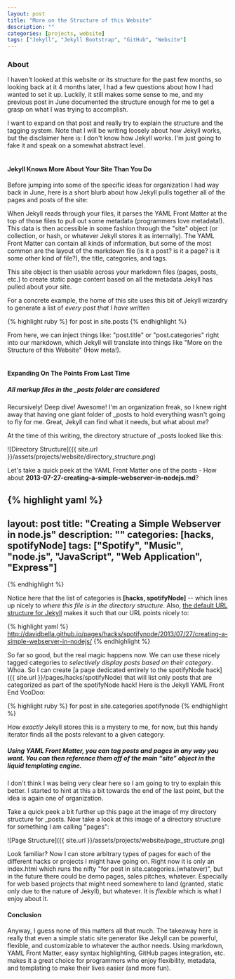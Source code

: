 ```yaml
---
layout: post
title: "More on the Structure of this Website"
description: ""
categories: [projects, website]
tags: ["Jekyll", "Jekyll Bootstrap", "GitHub", "Website"]
---
```


### About

I haven't looked at this website or its structure for the past few months, so looking back at it 4 months later, I had a few questions about how I had wanted to set it up. Luckily, it still makes some sense to me, and my previous post in June documented the structure enough for me to get a grasp on what I was trying to accomplish.

I want to expand on that post and really try to explain the structure and the tagging system. Note that I will be writing loosely about how Jekyll works, but the disclaimer here is: I don't know how Jekyll works. I'm just going to fake it and speak on a somewhat abstract level.
<br/> 
<br/> 
#### Jekyll Knows More About Your Site Than You Do

Before jumping into some of the specific ideas for organization I had way back in June, here is a short blurb about how Jekyll pulls together all of the pages and posts of the site:

When Jekyll reads through your files, it parses the YAML Front Matter at the top of those files to pull out some metadata (programmers love metadata!). This data is then accessible in some fashion through the "site" object (or collection, or hash, or whatever Jekyll stores it as internally). The YAML Front Matter can contain all kinds of information, but some of the most common are the layout of the markdown file (is it a post? is it a page? is it some other kind of file?), the title, categories, and tags.

This site object is then usable across your markdown files (pages, posts, etc.) to create static page content based on all the metadata Jekyll has pulled about your site.

For a concrete example, the home of this site uses this bit of Jekyll wizardry to generate a list of _every post that I have written_

{% highlight ruby %}
  for post in site.posts
{% endhighlight %}

From here, we can inject things like: "post.title" or "post.categories" right into our markdown, which Jekyll will translate into things like "More on the Structure of this Website" (How meta!).
<br/> 
<br/> 
#### Expanding On The Points From Last Time

##### All markup files in the \_posts folder are considered

Recursively! Deep dive! Awesome! I'm an organization freak, so I knew right away that having one giant folder of \_posts to hold everything wasn't going to fly for me. Great, Jekyll can find what it needs, but what about _me_?

At the time of this writing, the directory structure of \_posts looked like this:

![Directory Structure]({{ site.url }}/assets/projects/website/directory_structure.png)

Let's take a quick peek at the YAML Front Matter one of the posts - How about **2013-07-27-creating-a-simple-webserver-in-nodejs.md**?

{% highlight yaml %}
---
layout: post
title: "Creating a Simple Webserver in node.js"
description: ""
categories: [hacks, spotifyNode]
tags: ["Spotify", "Music", "node.js", "JavaScript", "Web Application", "Express"]
---
{% endhighlight %}

Notice here that the list of categories is **\[hacks, spotifyNode\]** -- which lines up nicely to _where this file is in the directory structure_. Also, [the default URL structure for Jekyll](http://jekyllrb.com/docs/permalinks/) makes it such that our URL points nicely to:

{% highlight yaml %}
http://davidbella.github.io/pages/hacks/spotifynode/2013/07/27/creating-a-simple-webserver-in-nodejs/
{% endhighlight %}

So far so good, but the real magic happens now. We can use these nicely tagged categories to _selectively display posts based on their category_. Whoa. So I can create [a page dedicated entirely to the spotifyNode hack]({{ site.url }}/pages/hacks/spotifyNode) that will list only posts that are categorized as part of the spotifyNode hack! Here is the Jekyll YAML Front End VooDoo:

{% highlight ruby %}
for post in site.categories.spotifynode
{% endhighlight %}

How _exactly_ Jekyll stores this is a mystery to me, for now, but this handy iterator finds all the posts relevant to a given category.

##### Using YAML Front Matter, you can tag posts and pages in any way you want. You can then reference them off of the main “site” object in the liquid templating engine.

I don't think I was being very clear here so I am going to try to explain this better. I started to hint at this a bit towards the end of the last point, but the idea is again one of organization.

Take a quick peek a bit further up this page at the image of my directory structure for \_posts. Now take a look at this image of a directory structure for something I am calling "pages":

![Page Structure]({{ site.url }}/assets/projects/website/page_structure.png)

Look familiar? Now I can store arbitrary types of pages for each of the different hacks or projects I might have going on. Right now it is only an index.html which runs the nifty "for post in site.categories.(whatever)", but in the future there could be demo pages, sales pitches, whatever. Especially for web based projects that might need somewhere to land (granted, static only due to the nature of Jekyll), but whatever. It is _flexible_ which is what I enjoy about it.

#### Conclusion
Anyway, I guess none of this matters all that much. The takeaway here is really that even a simple static site generator like Jekyll can be powerful, flexible, and customizable to whatever the author needs. Using markdown, YAML Front Matter, easy syntax highlighting, GitHub pages integration, etc. makes it a great choice for programmers who enjoy flexibility, metadata, and templating to make their lives easier (and more fun).